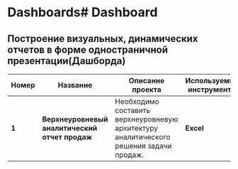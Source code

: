# Dashboards# Dashboard


## Построение визуальных, динамических отчетов в форме одностраничной презентации(Дашборда)

Номер | Название | Описание проекта | Используемые инструменты
----- | ---------------| ---------------------------------------------------------------------- | -------------
**1** | **Верхнеуровневый аналитический отчет продаж** | Необходимо составить верхнеуровневую архитектуру аналитического решения задачи продаж. | **Excel**
